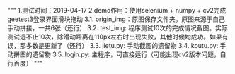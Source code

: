 """
1.测试时间：2019-04-17
2.demo作用：使用selenium + numpy + cv2完成geetest3登录界面滑块拖动
3.1. origin_img：原图保存文件夹。原图来源于自己手动拼接，一共6张（还行）
3.2. test_img: 程序测试10次的完成情况截图。实际测试远不止10次，除滑动距离在110px左右时出现失败，其他时候均成功。如果有误，那多数是更新了（还行）
3.3. jietu.py: 手动截图的遗留物
3.4. koutu.py: 手动拼图的遗留物
3.5. login.py: 主程序，可直接运行（可能出现cv2版本问题，自行百度）
"""